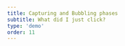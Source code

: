 ```yaml
---
title: Capturing and Bubbling phases
subtitle: What did I just click?
type: 'demo'
order: 11
---
```


<script>
  import NestedClick from '$lib/demo/2024-11-07-hearNoEvil/NestedClick.svelte';
</script>

<div class="w-full text-center" id="4bubbling-mode">&nbsp;</div>

<NestedClick />
